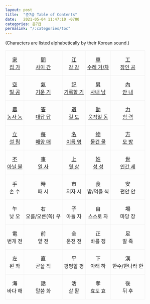 ```yaml
---
layout: post
title:  "준7급 Table of Contents"
date:   2021-05-04 11:47:10 -0700
categories: 준7급
permalink: "/:categories/toc"
---
```


(Characters are listed alphabetically by their Korean sound.)

<style type="text/css">
.tg  {border-collapse:collapse;border-spacing:0;}
.tg td{border-color:black;border-style:solid;border-width:1px;
  overflow:hidden;padding:15px 5px;word-break:normal;}
.tg th{border-color:black;border-style:solid;border-width:1px;
  font-weight:normal;overflow:hidden;padding:15px 5px;word-break:normal;}
.tg .tg-li6d{border-color:#efefef;text-align:center;vertical-align:top}
</style>
<table class="tg">
<tbody>
  <tr>
    <td class="tg-li6d"><a href="家.html">家 <br>집 가</a></td>
    <td class="tg-li6d"><a href="間.html">間 <br>사이 간</a></td>
    <td class="tg-li6d"><a href="江.html">江 <br>강 강</a></td>
    <td class="tg-li6d"><a href="車.html">車 <br>수레 거/차</a></td>
    <td class="tg-li6d"><a href="工.html">工 <br>장인 공</a></td>
  </tr>
  <tr>
    <td class="tg-li6d"><a href="空.html">空 <br>빌 공</a></td>
    <td class="tg-li6d"><a href="氣.html">氣 <br>기운 기</a></td>
    <td class="tg-li6d"><a href="記.html">記 <br>기록할 기</a></td>
    <td class="tg-li6d"><a href="男.html">男 <br>사내 남</a></td>
    <td class="tg-li6d"><a href="內.html">內 <br>안 내</a></td>
  </tr>
  <tr>
    <td class="tg-li6d"><a href="農.html">農 <br>농사 농</a></td>
    <td class="tg-li6d"><a href="答.html">答 <br>대답 답</a></td>
    <td class="tg-li6d"><a href="道.html">道 <br>길 도</a></td>
    <td class="tg-li6d"><a href="動.html">動 <br>움직일 동</a></td>
    <td class="tg-li6d"><a href="力.html">力 <br>힘 력</a></td>
  </tr>
  <tr>
    <td class="tg-li6d"><a href="立.html">立 <br>설 립</a></td>
    <td class="tg-li6d"><a href="每.html">每 <br>매양 매</a></td>
    <td class="tg-li6d"><a href="名.html">名 <br>이름 명</a></td>
    <td class="tg-li6d"><a href="物.html">物 <br>물건 물</a></td>
    <td class="tg-li6d"><a href="方.html">方 <br>모 방</a></td>
  </tr>
  <tr>
    <td class="tg-li6d"><a href="不.html">不 <br>아닐 불</a></td>
    <td class="tg-li6d"><a href="事.html">事 <br>일 사</a></td>
    <td class="tg-li6d"><a href="上.html">上 <br>윗 상</a></td>
    <td class="tg-li6d"><a href="姓.html">姓 <br>성 성</a></td>
    <td class="tg-li6d"><a href="世.html">世 <br>인간 세</a></td>
  </tr>
  <tr>
    <td class="tg-li6d">手 <br>손 수</td>
    <td class="tg-li6d">時 <br>때 시</td>
    <td class="tg-li6d">市 <br>저자 시</td>
    <td class="tg-li6d">食 <br>밥/먹을 식</td>
    <td class="tg-li6d">安 <br>편안 안</td>
  </tr>
  <tr>
    <td class="tg-li6d">午 <br>낮 오</td>
    <td class="tg-li6d">右 <br>오를/오른(쪽) 우</td>
    <td class="tg-li6d">子 <br>아들 자</td>
    <td class="tg-li6d">自 <br>스스로 자</td>
    <td class="tg-li6d">場 <br>마당 장</td>
  </tr>
  <tr>
    <td class="tg-li6d">電 <br>번개 전</td>
    <td class="tg-li6d">前 <br>앞 전</td>
    <td class="tg-li6d">全 <br>온전 전</td>
    <td class="tg-li6d">正 <br>바를 정</td>
    <td class="tg-li6d">足 <br>발 족</td>
  </tr>
  <tr>
    <td class="tg-li6d">左 <br>왼 좌</td>
    <td class="tg-li6d">直 <br>곧을 직</td>
    <td class="tg-li6d">平 <br>평평할 평</td>
    <td class="tg-li6d">下 <br>아래 하</td>
    <td class="tg-li6d">漢 <br>한수/한나라 한</td>
  </tr>
  <tr>
    <td class="tg-li6d">海 <br>바다 해</td>
    <td class="tg-li6d">話 <br>말씀 화</td>
    <td class="tg-li6d">活 <br>살 활</td>
    <td class="tg-li6d">孝 <br>효도 효</td>
    <td class="tg-li6d">後 <br>뒤 후</td>
  </tr>
</tbody>
</table>